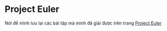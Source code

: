 # Project Euler

Nơi để mình lưu lại các bài tập mà mình đã giải được trên trang [Project Euler](https://projecteuler.net/about)
